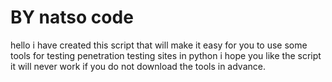 # BY natso code

hello i have created this script that will make it easy for you to use some tools for testing penetration testing sites in python i hope you like the script it will never work if you do not download the tools in advance.
